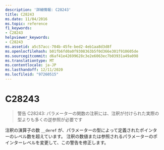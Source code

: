 ```yaml
---
description: '詳細情報: C28243'
title: C28243
ms.date: 11/04/2016
ms.topic: reference
f1_keywords:
- C28243
helpviewer_keywords:
- C28243
ms.assetid: a5c57acc-704b-45fe-bed2-4eb1aa8d3d8f
ms.openlocfilehash: b01fb6fd0a0f9308363b5f0d366e301f910605de
ms.sourcegitcommit: d6af41e42699628c3e2e6063ec7b03931a49a098
ms.translationtype: MT
ms.contentlocale: ja-JP
ms.lasthandoff: 12/11/2020
ms.locfileid: "97260515"
---
```

# <a name="c28243"></a>C28243

> 警告 C28243: パラメーターの関数の注釈には、注釈が付けられた実際の型よりも多くの逆参照が必要です

注釈の演算子の数 `__deref` が、パラメーターの型によって定義されたポインターのレベル数を超えています。 注釈の数値または参照されるパラメーターのポインターレベルを変更して、この警告を修正します。
